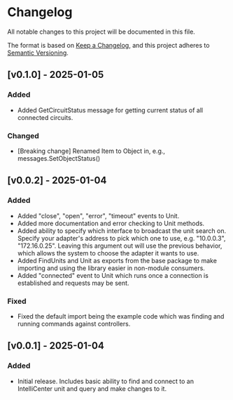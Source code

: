 # Changelog

All notable changes to this project will be documented in this file.

The format is based on [Keep a Changelog](https://keepachangelog.com/en/1.1.0/),
and this project adheres to [Semantic Versioning](https://semver.org/spec/v2.0.0.html).

## [v0.1.0] - 2025-01-05

### Added

- Added GetCircuitStatus message for getting current status of all connected circuits.

### Changed

- [Breaking change] Renamed Item to Object in, e.g., messages.SetObjectStatus()

## [v0.0.2] - 2025-01-04

### Added

- Added "close", "open", "error", "timeout" events to Unit.
- Added more documentation and error checking to Unit methods.
- Added ability to specify which interface to broadcast the unit search on. Specify your adapter's address to pick which one to use, e.g. "10.0.0.3", "172.16.0.25". Leaving this argument out will use the previous behavior, which allows the system to choose the adapter it wants to use.
- Added FindUnits and Unit as exports from the base package to make importing and using the library easier in non-module consumers.
- Added "connected" event to Unit which runs once a connection is established and requests may be sent.

### Fixed

- Fixed the default import being the example code which was finding and running commands against controllers.

## [v0.0.1] - 2025-01-04

### Added

- Initial release. Includes basic ability to find and connect to an IntelliCenter unit and query and make changes to it.
